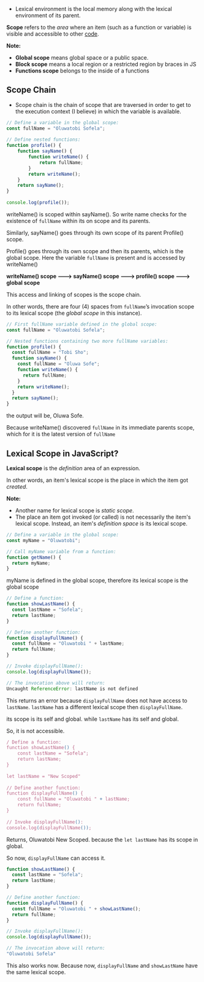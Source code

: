 

- Lexical environment is the local memory along with the lexical environment of its parent.


**Scope** refers to the _area_ where an item (such as a function or variable) is visible and accessible to other [code](https://www.codesweetly.com/document-vs-data-vs-code/).

**Note:**

- **Global scope** means global space or a public space.
- **Block scope** means a local region or a restricted region by braces in JS
- **Functions scope** belongs to the inside of a functions


## Scope Chain

- Scope chain is the chain of scope that are traversed in order to get to the execution context (I believe) in which the variable is available.

```js
// Define a variable in the global scope:  
const fullName = "Oluwatobi Sofela";  
  
// Define nested functions:  
function profile() {  
    function sayName() {  
        function writeName() {  
            return fullName;  
        }  
        return writeName();  
    }  
    return sayName();  
}  
  
console.log(profile());
```

writeName() is scoped within sayName(). So write name checks for the existence of `fullName` within its on scope and its parents.

Similarly, sayName() goes through its own scope of its parent Profile() scope.

Profile() goes through its own scope and then its parents, which is the global scope.
Here the variable `fullName` is present and is accessed by writeName()

**writeName() scope ---> sayName() scope ---> profile() scope ---> global scope**

This access and linking of scopes is the scope chain.


In other words, there are four (4) spaces from `fullName`’s invocation scope to its lexical scope (the _global scope_ in this instance).



```js
// First fullName variable defined in the global scope:
const fullName = "Oluwatobi Sofela";

// Nested functions containing two more fullName variables:
function profile() {
  const fullName = "Tobi Sho";
  function sayName() {
    const fullName = "Oluwa Sofe";
    function writeName() {
      return fullName;
    }
    return writeName();
  }
  return sayName();
}
```

the output will be,
Oluwa Sofe.

Because writeName() discovered `fullName` in its immediate parents scope, which for it is the latest version of `fullName`


## Lexical Scope in JavaScript?

**Lexical scope** is the _definition_ area of an expression.

In other words, an item's lexical scope is the place in which the item got _created_.

**Note:**

- Another name for lexical scope is _static scope_.
- The place an item got invoked (or called) is not necessarily the item's lexical scope. Instead, an item's _definition space_ is its lexical scope.


```js
// Define a variable in the global scope:
const myName = "Oluwatobi";

// Call myName variable from a function:
function getName() {
  return myName;
}
```

myName is defined in the global scope, therefore its lexical scope is the global scope


```js
// Define a function:
function showLastName() {
  const lastName = "Sofela";
  return lastName;
}

// Define another function:
function displayFullName() {
  const fullName = "Oluwatobi " + lastName;
  return fullName;
}

// Invoke displayFullName():
console.log(displayFullName());

// The invocation above will return:
Uncaught ReferenceError: lastName is not defined
```

This returns an error because `displayFullName` does not have access to `lastName`.
`lastName` has a different lexical scope then `displayFullName`.

its scope is its self and global.
while `lastName` has its self and global.

So, it is not accessible.



```js
/ Define a function:  
function showLastName() {  
    const lastName = "Sofela";  
    return lastName;  
}  
  
let lastName = "New Scoped"  
  
// Define another function:  
function displayFullName() {  
    const fullName = "Oluwatobi " + lastName;  
    return fullName;  
}  
  
// Invoke displayFullName():  
console.log(displayFullName());
```

Returns, Oluwatobi New Scoped.
because the `let lastName` has its scope in global.

So now, `displayFullName` can access it.


```js
function showLastName() {
  const lastName = "Sofela";
  return lastName;
}

// Define another function:
function displayFullName() {
  const fullName = "Oluwatobi " + showLastName();
  return fullName;
}

// Invoke displayFullName():
console.log(displayFullName());

// The invocation above will return:
"Oluwatobi Sofela"
```

This also works now. Because now, `displayFullName` and `showLastName` have the same lexical scope.


